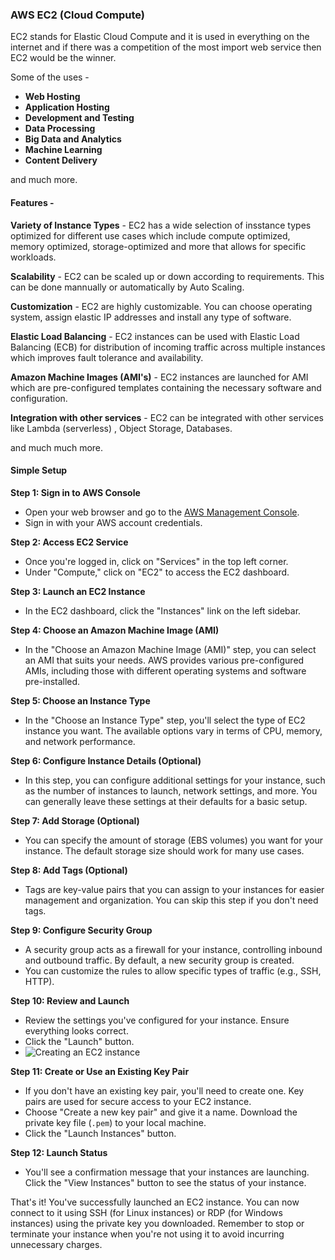 ### AWS EC2 (Cloud Compute)

EC2 stands for Elastic Cloud Compute and it is used in everything on the internet and if there was a competition of the most import web service then EC2 would be the winner.

Some of the uses - 

- **Web Hosting**
- **Application Hosting**
- **Development and Testing**
- **Data Processing**
- **Big Data and Analytics**
- **Machine Learning**
- **Content Delivery**

and much more.

#### Features - 

**Variety of Instance Types** - EC2 has a wide selection of insstance types optimized for different use cases which include compute optimized, memory optimized, storage-optimized and more that allows for specific workloads.

**Scalability** - EC2 can be scaled up or down according to requirements. This can be done mannually or automatically by Auto Scaling.

**Customization** - EC2 are highly customizable. You can choose operating system, assign elastic IP addresses and install any type of software.

**Elastic Load Balancing** - EC2 instances can be used with Elastic Load Balancing (ECB) for distribution of incoming traffic across multiple instances which improves fault tolerance and availability.

**Amazon Machine Images (AMI's)** - EC2 instances are launched for AMI which are pre-configured templates containing the necessary software and configuration.  

**Integration with other services** - EC2 can be integrated with other services like Lambda (serverless) , Object Storage, Databases.

and much much more.



#### Simple Setup

**Step 1: Sign in to AWS Console**

- Open your web browser and go to the [AWS Management Console](https://aws.amazon.com/).
- Sign in with your AWS account credentials.

**Step 2: Access EC2 Service**

- Once you're logged in, click on "Services" in the top left corner.
- Under "Compute," click on "EC2" to access the EC2 dashboard.

**Step 3: Launch an EC2 Instance**

- In the EC2 dashboard, click the "Instances" link on the left sidebar.

**Step 4: Choose an Amazon Machine Image (AMI)**

- In the "Choose an Amazon Machine Image (AMI)" step, you can select an AMI that suits your needs. AWS provides various pre-configured AMIs, including those with different operating systems and software pre-installed.

**Step 5: Choose an Instance Type**

- In the "Choose an Instance Type" step, you'll select the type of EC2 instance you want. The available options vary in terms of CPU, memory, and network performance.

**Step 6: Configure Instance Details (Optional)**

- In this step, you can configure additional settings for your instance, such as the number of instances to launch, network settings, and more. You can generally leave these settings at their defaults for a basic setup.

**Step 7: Add Storage (Optional)**

- You can specify the amount of storage (EBS volumes) you want for your instance. The default storage size should work for many use cases.

**Step 8: Add Tags (Optional)**

- Tags are key-value pairs that you can assign to your instances for easier management and organization. You can skip this step if you don't need tags.

**Step 9: Configure Security Group**

- A security group acts as a firewall for your instance, controlling inbound and outbound traffic. By default, a new security group is created.
- You can customize the rules to allow specific types of traffic (e.g., SSH, HTTP).

**Step 10: Review and Launch**

- Review the settings you've configured for your instance. Ensure everything looks correct.
- Click the "Launch" button.
- ![Creating an EC2 instance](https://static.javatpoint.com/tutorial/aws/images/aws-ec2-creating-an-instance2.png)

**Step 11: Create or Use an Existing Key Pair**

- If you don't have an existing key pair, you'll need to create one. Key pairs are used for secure access to your EC2 instance.
- Choose "Create a new key pair" and give it a name. Download the private key file (`.pem`) to your local machine.
- Click the "Launch Instances" button.

**Step 12: Launch Status**

- You'll see a confirmation message that your instances are launching. Click the "View Instances" button to see the status of your instance.

That's it! You've successfully launched an EC2 instance. You can now connect to it using SSH (for Linux instances) or RDP (for Windows instances) using the private key you downloaded. Remember to stop or terminate your instance when you're not using it to avoid incurring unnecessary charges. 